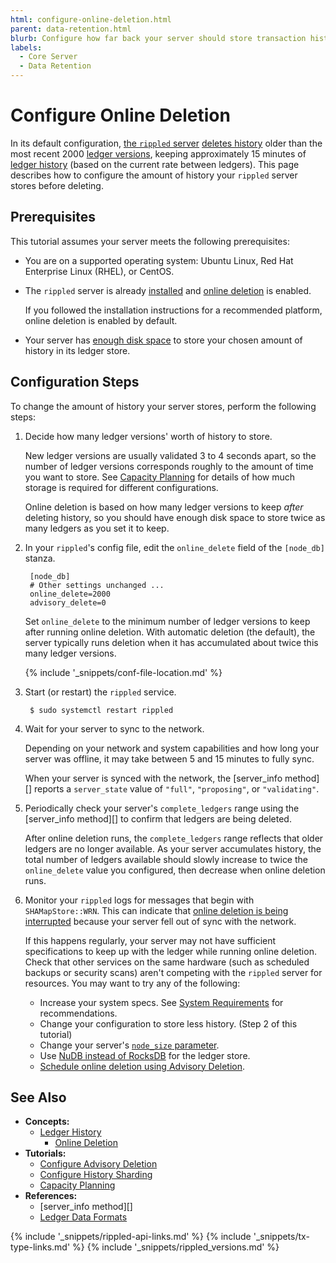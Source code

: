 ```yaml
---
html: configure-online-deletion.html
parent: data-retention.html
blurb: Configure how far back your server should store transaction history.
labels:
  - Core Server
  - Data Retention
---
```

# Configure Online Deletion

In its default configuration, [the `rippled` server](xrpl-servers.html) [deletes history](online-deletion.html) older than the most recent 2000 [ledger versions](ledgers.html), keeping approximately 15 minutes of [ledger history](ledger-history.html) (based on the current rate between ledgers). This page describes how to configure the amount of history your `rippled` server stores before deleting.

## Prerequisites

This tutorial assumes your server meets the following prerequisites:

- You are on a supported operating system: Ubuntu Linux, Red Hat Enterprise Linux (RHEL), or CentOS.

- The `rippled` server is already [installed](install-rippled.html) and [online deletion](online-deletion.html) is enabled.

    If you followed the installation instructions for a recommended platform, online deletion is enabled by default.

- Your server has [enough disk space](capacity-planning.html#disk-space) to store your chosen amount of history in its ledger store.


## Configuration Steps

To change the amount of history your server stores, perform the following steps:

1. Decide how many ledger versions' worth of history to store.

    New ledger versions are usually validated 3 to 4 seconds apart, so the number of ledger versions corresponds roughly to the amount of time you want to store. See [Capacity Planning](capacity-planning.html) for details of how much storage is required for different configurations.

    Online deletion is based on how many ledger versions to keep _after_ deleting history, so you should have enough disk space to store twice as many ledgers as you set it to keep.

0. In your `rippled`'s config file, edit the `online_delete` field of the `[node_db]` stanza.

        [node_db]
        # Other settings unchanged ...
      	online_delete=2000
      	advisory_delete=0

    Set `online_delete` to the minimum number of ledger versions to keep after running online deletion. With automatic deletion (the default), the server typically runs deletion when it has accumulated about twice this many ledger versions.

    {% include '_snippets/conf-file-location.md' %}<!--_ -->

0. Start (or restart) the `rippled` service.

        $ sudo systemctl restart rippled

0. Wait for your server to sync to the network.

    Depending on your network and system capabilities and how long your server was offline, it may take between 5 and 15 minutes to fully sync.

    When your server is synced with the network, the [server_info method][] reports a `server_state` value of `"full"`, `"proposing"`, or `"validating"`.

0. Periodically check your server's `complete_ledgers` range using the [server_info method][] to confirm that ledgers are being deleted.

    After online deletion runs, the `complete_ledgers` range reflects that older ledgers are no longer available. As your server accumulates history, the total number of ledgers available should slowly increase to twice the `online_delete` value you configured, then decrease when online deletion runs.

0. Monitor your `rippled` logs for messages that begin with `SHAMapStore::WRN`. This can indicate that [online deletion is being interrupted](online-deletion.html#interrupting-online-deletion) because your server fell out of sync with the network.

    If this happens regularly, your server may not have sufficient specifications to keep up with the ledger while running online deletion. Check that other services on the same hardware (such as scheduled backups or security scans) aren't competing with the `rippled` server for resources. You may want to try any of the following:

    - Increase your system specs. See [System Requirements](system-requirements.html) for recommendations.
    - Change your configuration to store less history. (Step 2 of this tutorial)
    - Change your server's [`node_size` parameter](capacity-planning.html).
    - Use [NuDB instead of RocksDB](capacity-planning.html) for the ledger store.
    - [Schedule online deletion using Advisory Deletion](configure-advisory-deletion.html).


## See Also

- **Concepts:**
    - [Ledger History](ledger-history.html)
        - [Online Deletion](online-deletion.html)
- **Tutorials:**
    - [Configure Advisory Deletion](configure-advisory-deletion.html)
    - [Configure History Sharding](configure-history-sharding.html)
    - [Capacity Planning](capacity-planning.html)
- **References:**
    - [server_info method][]
    - [Ledger Data Formats](ledger-data-formats.html)



<!--{# common link defs #}-->
{% include '_snippets/rippled-api-links.md' %}
{% include '_snippets/tx-type-links.md' %}
{% include '_snippets/rippled_versions.md' %}
